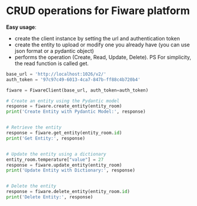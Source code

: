 # CRUD operations for Fiware platform

**Easy usage**:
- create the client instance by setting the url and authentication token
- create the entity to upload or modify one you already have (you can use json format or a pydantic object)
- performs the operation (Create, Read, Update, Delete). PS For simplicity, the read function is called get.


```python
base_url = 'http://localhost:1026/v2/'
auth_token = '97c97c49-6013-4ca7-847b-ff88c4b720b4'

fiware = FiwareClient(base_url, auth_token=auth_token)

# Create an entity using the Pydantic model
response = fiware.create_entity(entity_room)
print('Create Entity with Pydantic Model:', response)


# Retrieve the entity
response = fiware.get_entity(entity_room.id)
print('Get Entity:', response)


# Update the entity using a dictionary
entity_room.temperature["value"] = 27
response = fiware.update_entity(entity_room)
print('Update Entity with Dictionary:', response)


# Delete the entity
response = fiware.delete_entity(entity_room.id)
print('Delete Entity:', response)
```